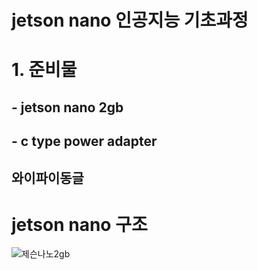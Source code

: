 # jetson nano 인공지능 기초과정
# 1. 준비물
## -  jetson nano 2gb
## -  c type power adapter
## 와이파이동글
# jetson nano 구조
![제슨나노2gb](https://user-images.githubusercontent.com/92077615/196316580-70196b49-9d94-448b-a90d-ea7c82841e6e.jpg)


#
